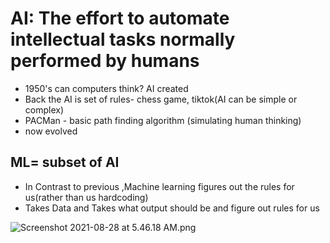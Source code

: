# AI: The effort to automate intellectual tasks normally performed by humans
- 1950's can computers think? AI created
- Back the AI is set of rules- chess game, tiktok(AI can be simple or complex)
- PACMan - basic path finding algorithm (simulating human thinking)
- now evolved

## ML= subset of AI
- In Contrast to previous ,Machine learning figures out the rules for us(rather than us hardcoding)
- Takes Data and Takes what output should be and figure out rules for us

![Screenshot 2021-08-28 at 5.46.18 AM.png](/tensorflowcrash/%20/Users/vignesh/Documents/gitnotes/docs/assets/Screenshot%202021-08-28%20at%205.46.18%20AM.png)
